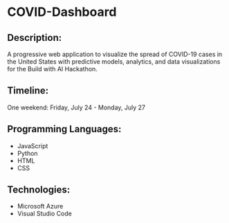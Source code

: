 # COVID-Dashboard
## Description:
A progressive web application to visualize the spread of COVID-19 cases in the United States with predictive models, analytics, and data visualizations for the Build with AI Hackathon.

## Timeline:
One weekend: Friday, July 24 - Monday, July 27

## Programming Languages:
- JavaScript
- Python
- HTML
- CSS

## Technologies:
- Microsoft Azure
- Visual Studio Code